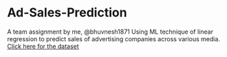# Ad-Sales-Prediction  

A team assignment by me, @bhuvnesh1871
Using ML technique of linear regression to predict sales of advertising companies across various media.  
[Click here for the dataset](https://www.kaggle.com/datasets/harrimansaragih/dummy-advertising-and-sales-data)
